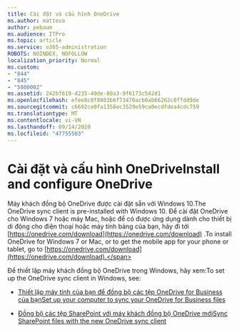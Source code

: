 ```yaml
---
title: Cài đặt và cấu hình OneDrive
ms.author: matteva
author: pebaum
ms.audience: ITPro
ms.topic: article
ms.service: o365-administration
ROBOTS: NOINDEX, NOFOLLOW
localization_priority: Normal
ms.custom:
- "844"
- "845"
- "5800002"
ms.assetid: 242bf619-d235-49de-88a3-9f6173c542d1
ms.openlocfilehash: efee8c0f8803b6f73470acb0ab66262c0ffdd9de
ms.sourcegitcommit: c6692ce0fa1358ec3529e59ca0ecdfdea4cdc759
ms.translationtype: MT
ms.contentlocale: vi-VN
ms.lasthandoff: 09/14/2020
ms.locfileid: "47755503"
---
```

# <a name="install-and-configure-onedrive"></a><span data-ttu-id="71c42-102">Cài đặt và cấu hình OneDrive</span><span class="sxs-lookup"><span data-stu-id="71c42-102">Install and configure OneDrive</span></span>

<span data-ttu-id="71c42-103">Máy khách đồng bộ OneDrive được cài đặt sẵn với Windows 10.</span><span class="sxs-lookup"><span data-stu-id="71c42-103">The OneDrive sync client is pre-installed with Windows 10.</span></span> <span data-ttu-id="71c42-104">Để cài đặt OneDrive cho Windows 7 hoặc máy Mac, hoặc để có được ứng dụng dành cho thiết bị di động cho điện thoại hoặc máy tính bảng của bạn, hãy đi tới [https://onedrive.com/download](https://onedrive.com/download) .</span><span class="sxs-lookup"><span data-stu-id="71c42-104">To install OneDrive for Windows 7 or Mac, or to get the mobile app for your phone or tablet, go to [https://onedrive.com/download](https://onedrive.com/download).</span></span>
  
<span data-ttu-id="71c42-105">Để thiết lập máy khách đồng bộ OneDrive trong Windows, hãy xem:</span><span class="sxs-lookup"><span data-stu-id="71c42-105">To set up the OneDrive sync client in Windows, see:</span></span>
  
- [<span data-ttu-id="71c42-106">Thiết lập máy tính của bạn để đồng bộ các tệp OneDrive for Business của bạn</span><span class="sxs-lookup"><span data-stu-id="71c42-106">Set up your computer to sync your OneDrive for Business files</span></span>](https://go.microsoft.com/fwlink/?linkid=533375)

- [<span data-ttu-id="71c42-107">Đồng bộ các tệp SharePoint với máy khách đồng bộ OneDrive mới</span><span class="sxs-lookup"><span data-stu-id="71c42-107">Sync SharePoint files with the new OneDrive sync client</span></span>](https://go.microsoft.com/fwlink/?linkid=871666)

